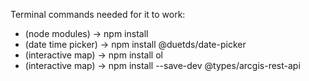 Terminal commands needed for it to work:
  - (node modules) -> npm install
  - (date time picker) -> npm install @duetds/date-picker
  - (interactive map) -> npm install ol
  - (interactive map) -> npm install --save-dev @types/arcgis-rest-api
